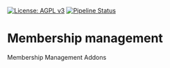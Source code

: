 [![License: AGPL v3](https://img.shields.io/badge/License-AGPL%20v3-blue.svg)](https://www.gnu.org/licenses/agpl-3.0)
[![Pipeline Status](https://gitlab.com/tawasta/odoo/membership/badges/17.0-dev/pipeline.svg)](https://gitlab.com/tawasta/odoo/membership/-/pipelines/)

Membership management
=====================

Membership Management Addons

[//]: # (addons)
[//]: # (end addons)
